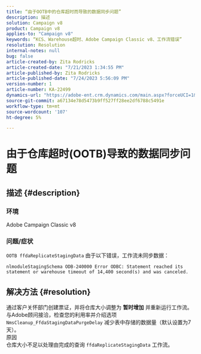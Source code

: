```yaml
---
title: “由于OOTB中的仓库超时而导致的数据同步问题”
description: 描述
solution: Campaign v8
product: Campaign v8
applies-to: "Campaign v8"
keywords: “KCS、Warehouse超时、Adobe Campaign Classic v8、工作流错误”
resolution: Resolution
internal-notes: null
bug: false
article-created-by: Zita Rodricks
article-created-date: "7/21/2023 1:34:55 PM"
article-published-by: Zita Rodricks
article-published-date: "7/24/2023 5:56:09 PM"
version-number: 1
article-number: KA-22499
dynamics-url: "https://adobe-ent.crm.dynamics.com/main.aspx?forceUCI=1&pagetype=entityrecord&etn=knowledgearticle&id=58baa25b-cb27-ee11-9966-6045bd0065b6"
source-git-commit: a67134e78d5473b9ff527ff28ee2df6788c5491e
workflow-type: tm+mt
source-wordcount: '107'
ht-degree: 5%

---
```


# 由于仓库超时(OOTB)导致的数据同步问题

## 描述 {#description}


### 环境

Adobe Campaign Classic v8

### 问题/症状

`OOTB ffdaReplicateStagingData` 由于以下错误，工作流未同步数据：

`nlmoduleStagingSchema ODB-240000 Error ODBC: Statement reached its statement or warehouse timeout of 14,400 second(s) and was canceled.`




## 解决方法 {#resolution}


通过客户关怀部门创建票证，并将仓库大小调整为 <b>暂时增加</b> 并重新运行工作流。
与Adobe顾问接洽，检查您的利用率并介绍选项 `NmsCleanup_FfdaStagingDataPurgeDelay` 减少表中存储的数据量（默认设置为7天）。
<br>原因<br>仓库大小不足以处理由完成的查询 `ffdaReplicateStagingData` 工作流。